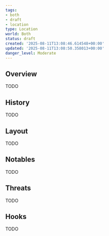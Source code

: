 ```yaml
---
tags:
- both
- draft
- location
type: Location
world: Both
status: draft
created: '2025-08-11T13:08:46.614548+00:00'
updated: '2025-08-11T13:08:50.358013+00:00'
danger_level: Moderate
---
```



## Overview

TODO
## History

TODO
## Layout

TODO
## Notables

TODO
## Threats

TODO
## Hooks

TODO
